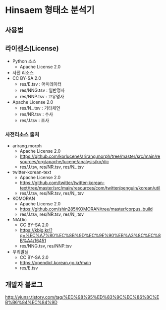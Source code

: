 # Hinsaem 형태소 분석기

## 사용법

## 라이센스(License)
* Python 소스 
  * Apache License 2.0
* 사전 리소스
 * CC BY-SA 2.0
   * res/E.tsv  : 어미데이터
   * res/NNG.tsv : 일반명사
   * res/NNP.tsv : 고유명사
 * Apache License 2.0 
   * res/N_.tsv : 기타체언
   * res/NR.tsv : 수사
   * res/J.tsv : 조사

   

### 사전리소스 출처 
* arirang.morph
  * Apache License 2.0
  * https://github.com/korlucene/arirang.morph/tree/master/src/main/resources/org/apache/lucene/analysis/ko/dic
  * res/J.tsv, res/NR.tsv, res/N_.tsv
* twitter-korean-text
  * Apache License 2.0
  * https://github.com/twitter/twitter-korean-text/tree/master/src/main/resources/com/twitter/penguin/korean/util
  * res/J.tsv, res/NR.tsv, res/N_.tsv
* KOMORAN
  * Apache License 2.0
  * https://github.com/shin285/KOMORAN/tree/master/corpus_build
  * res/J.tsv, res/NR.tsv, res/N_.tsv
* NIADic
  * CC BY-SA 2.0
  * https://kbig.kr/?q=%EC%A7%80%EC%8B%9D%EC%9E%90%EB%A3%8C%EC%8B%A4/16451
  * res/NNG.tsv, res/NNP.tsv
* 우리말샘
  * CC BY-SA 2.0 
  * https://opendict.korean.go.kr/main
  * res/E.tsv

## 개발자 블로그
http://yiunsr.tistory.com/tag/%ED%98%95%ED%83%9C%EC%86%8C%EB%B6%84%EC%84%9D